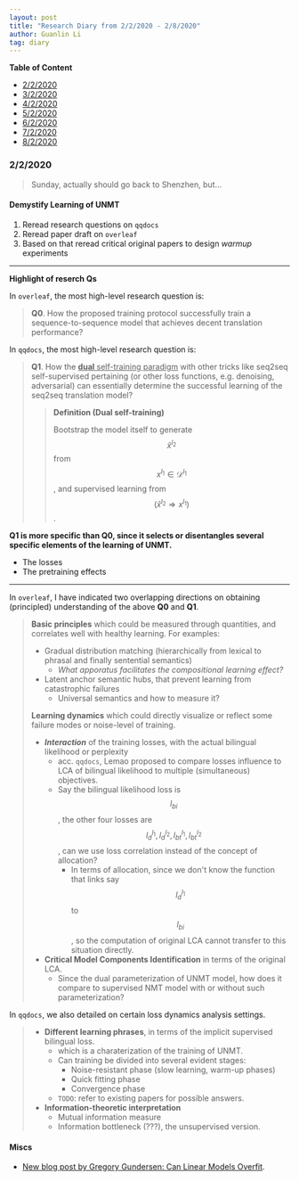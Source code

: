 ```yaml
---
layout: post
title: "Research Diary from 2/2/2020 - 2/8/2020"
author: Guanlin Li
tag: diary
---
```


**Table of Content**

* [2/2/2020](#2/2/2020)
* [3/2/2020](#3/2/2020)
* [4/2/2020](#3/2/2020)
* [5/2/2020](#3/2/2020)
* [6/2/2020](#3/2/2020)
* [7/2/2020](#3/2/2020)
* [8/2/2020](#3/2/2020)

### 2/2/2020

> Sunday, actually should go back to Shenzhen, but...

#### Demystify Learning of UNMT

1. Reread research questions on `qqdocs`
2. Reread paper draft on `overleaf`
3. Based on that reread critical original papers to design *warmup* experiments

---

**Highlight of reserch Qs**

In `overleaf`, the most high-level research question is:

> **Q0**. How the proposed training protocol successfully train a sequence-to-sequence model that achieves decent translation performance?

In `qqdocs`, the most high-level research question is:

> **Q1**. How the <u>**dual** self-training paradigm</u> with other tricks like seq2seq self-supervised pertaining (or other loss functions, e.g. denoising, adversarial) can essentially determine the successful learning of the seq2seq translation model?
>
> > **Definition (Dual self-training)**
> >
> > Bootstrap the model itself to generate $$\hat{x}^{l_2}$$ from $$x^{l_1} \in \mathcal{D}^{l_1}$$, and supervised learning from $$(\hat{x}^{l_2} \Rightarrow x^{l_1})$$.

**Q1 is more specific than Q0, since it selects or disentangles several specific elements of the learning of UNMT.**

- The losses
- The pretraining effects

---

In `overleaf`,  I have indicated two overlapping directions on obtaining (principled) understanding of the above **Q0** and **Q1**.

> **Basic principles** which could be measured through quantities, and correlates well with healthy learning. For examples:
>
> - Gradual distribution matching (hierarchically from lexical to phrasal and finally sentential semantics)
>   - *What apporatus facilitates the compositional learning effect?*
> - Latent anchor semantic hubs, that prevent learning from catastrophic failures
>   - Universal semantics and how to measure it?
>
> **Learning dynamics** which could directly visualize or reflect some failure modes or noise-level of training.
>
> - ***Interaction*** of the training losses, with the actual bilingual likelihood or perplexity
>   - acc. `qqdocs`, Lemao proposed to compare losses influence to LCA of  bilingual likelihood to multiple (simultaneous) objectives.
>   - Say the bilingual likelihood loss is $$l_{bi}$$, the other four losses are $$l_{d}^{l_1}, l_{d}^{l_2}, l_{bt}^{l_1}, l_{bt}^{l_2}$$, can we use loss correlation instead of the concept of allocation?
>     - In terms of allocation, since we don't know the function that links say $$l_{d}^{l_1}$$ to $$l_{bi}$$, so the computation of original LCA cannot transfer to this situation directly.
> - **Critical Model Components Identification** in terms of the original LCA. 
>   - Since the dual parameterization of UNMT model, how does it compare to supervised NMT model with or without such parameterization?

In `qqdocs`, we also detailed on certain loss dynamics analysis settings.

> - **Different learning phrases**, in terms of the implicit supervised bilingual loss.
>   - which is a charaterization of the training of UNMT.
>   - Can training be divided into several evident stages:
>     - Noise-resistant phase (slow learning, warm-up phases)
>     - Quick fitting phase
>     - Convergence phase
>   - `TODO`: refer to existing papers for possible answers.
> - **Information-theoretic interpretation**
>   - Mutual information measure
>   - Information bottleneck (???), the unsupervised version.

#### Miscs

- [New blog post by Gregory Gundersen: Can Linear Models Overfit](http://gregorygundersen.com/blog/2020/01/31/linear-overfitting/).